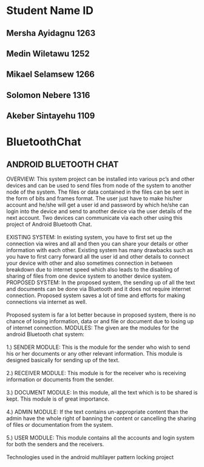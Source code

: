 
# Student Name                                          ID<br>
## Mersha Ayidagnu                              1263<br>
## Medin Wiletawu                               1252<br>
## Mikael Selamsew                              1266<br>
## Solomon Nebere                               1316<br>
## Akeber Sintayehu                             1109<br>

# BluetoothChat<br>
## ANDROID BLUETOOTH CHAT<br>

OVERVIEW: This system project can be installed into various pc’s and other devices and can be used to send files from node of the system to another node of the system. The files or data contained in the files can be sent in the form of bits and frames format. The user just have to make his/her account and he/she will get a user id and password by which he/she can login into the device and send to another device via the user details of the next account. Two devices can communicate via each other using this project of Android Bluetooth Chat.<br><br>
EXISTING SYSTEM: In existing system, you have to first set up the connection via wires and all and then you can share your details or other information with each other. Existing system has many drawbacks such as you have to first carry forward all the user id and other details to connect your device with other and also sometimes connection in between breakdown due to internet speed which also leads to the disabling of sharing of files from one device system to another device system.
PROPOSED SYSTEM: In the proposed system, the sending up of all the text and documents can be done via Bluetooth and it does not require internet connection. Proposed system saves a lot of time and efforts for making connections via internet as well.<br><br>
Proposed system is far a lot better because in proposed system, there is no chance of losing information, data or and file or document due to losing up of internet connection.
MODULES: The given are the modules for the android Bluetooth chat system:<br><br>
1.)	SENDER MODULE: This is the module for the sender who wish to send his or her documents or any other relevant information. This module is designed basically for sending up of the text.<br><br>
2.)	RECEIVER MODULE: This module is for the receiver who is receiving information or documents from the sender. <br><br>
3.)	DOCUMENT MODULE: In this module, all the text which is to be shared is kept. This module is of great importance.<br><br>
4.)	ADMIN MODULE: If the text contains un-appropriate content than the admin have the whole right of banning the content or cancelling the sharing of files or documentation from the system.<br><br>
5.)	USER MODULE: This module contains all the accounts and login system for both the senders and the receivers.<br><br>
Technologies used in the android multilayer pattern locking project

